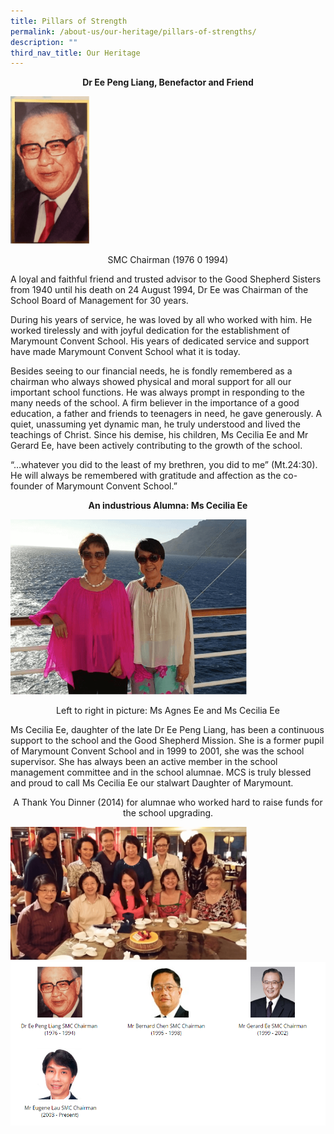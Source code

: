 ```yaml
---
title: Pillars of Strength
permalink: /about-us/our-heritage/pillars-of-strengths/
description: ""
third_nav_title: Our Heritage
---
```





<p style="text-align: center;"><strong>Dr Ee Peng Liang, Benefactor and Friend</strong></p>
<img style="width: 25%;" src="/images/pil1.png" />
<p style="text-align: center;">SMC Chairman (1976 0 1994)</p>
<p>A loyal and faithful friend and trusted advisor to the Good Shepherd Sisters from 1940 until his death on 24 August 1994, Dr Ee was Chairman of the School Board of Management for 30 years.</p>
<p>During his years of service, he was loved by all who worked with him. He worked tirelessly and with joyful dedication for the establishment of Marymount Convent School. His years of dedicated service and support have made Marymount Convent School what it is today.</p>
<p>Besides seeing to our financial needs, he is fondly remembered as a chairman who always showed physical and moral support for all our important school functions. He was always prompt in responding to the many needs of the school. A firm believer in the importance of a good education, a father and friends to teenagers in need, he gave generously. A quiet, unassuming yet dynamic man, he truly understood and lived the teachings of Christ. Since his demise, his children, Ms Cecilia Ee and Mr Gerard Ee, have been actively contributing to the growth of the school.&nbsp;</p>
<p>&ldquo;&hellip;whatever you did to the least of my brethren, you did to me&rdquo; (Mt.24:30). He will always be remembered with gratitude and affection as the co-founder of Marymount Convent School.&rdquo;</p>
<p style="text-align: center;"><strong>An industrious Alumna: Ms Cecilia Ee</strong></p>
<img style="width: 75%;" src="/images/pil2.png" />
<p style="text-align: center;">Left to right in picture: Ms Agnes Ee and Ms Cecilia Ee</p>
<p>Ms Cecilia Ee, daughter of the late Dr Ee Peng Liang, has been a continuous support to the school and the Good Shepherd Mission. She is a former pupil of Marymount Convent School and in 1999 to 2001, she was the school supervisor. She has always been an active member in the school management committee and in the school alumnae. MCS is truly blessed and proud to call Ms Cecilia Ee our stalwart Daughter of Marymount.&nbsp;</p>
<p style="text-align: center;">A Thank You Dinner (2014) for alumnae who worked hard to raise funds for the school upgrading.</p>
<img style="width: 75%;" src="/images/pil3.png" />
<img style="width: 100%;" src="/images/pil4.png" />